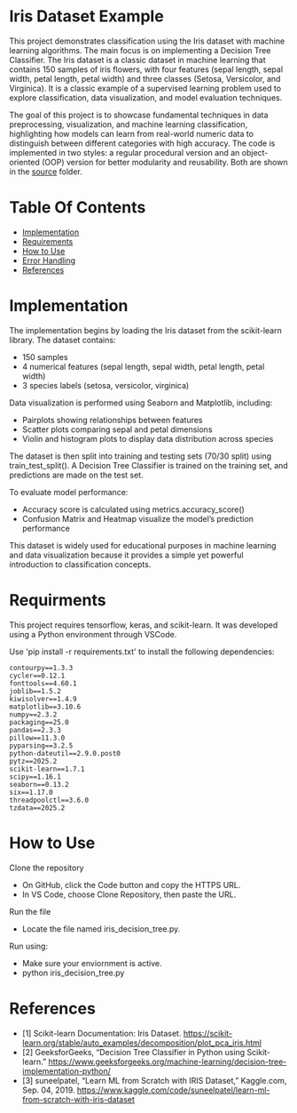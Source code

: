 # Iris Dataset Example
This project demonstrates classification using the Iris dataset with machine learning algorithms. The main focus is on implementing a Decision Tree Classifier. The Iris dataset is a classic dataset in machine learning that contains 150 samples of iris flowers, with four features (sepal length, sepal width, petal length, petal width) and three classes (Setosa, Versicolor, and Virginica). It is a classic example of a supervised learning problem used to explore classification, data visualization, and model evaluation techniques.

The goal of this project is to showcase fundamental techniques in data preprocessing, visualization, and machine learning classification, highlighting how models can learn from real-world numeric data to distinguish between different categories with high accuracy. The code is implemented in two styles: a regular procedural version and an object-oriented (OOP) version for better modularity and reusability. Both are shown in the [source](#src) folder. 

# Table Of Contents
- [Implementation](#implementation)
- [Requirements](#requirments)
- [How to Use](#how-to-use)
- [Error Handling](#error-handling)
- [References](#references)

# Implementation
The implementation begins by loading the Iris dataset from the scikit-learn library. The dataset contains:
- 150 samples
- 4 numerical features (sepal length, sepal width, petal length, petal width)
- 3 species labels (setosa, versicolor, virginica)

Data visualization is performed using Seaborn and Matplotlib, including:
- Pairplots showing relationships between features
- Scatter plots comparing sepal and petal dimensions
- Violin and histogram plots to display data distribution across species

The dataset is then split into training and testing sets (70/30 split) using train_test_split(). A Decision Tree Classifier is trained on the training set, and predictions are made on the test set.

To evaluate model performance:
- Accuracy score is calculated using metrics.accuracy_score()
- Confusion Matrix and Heatmap visualize the model’s prediction performance

This dataset is widely used for educational purposes in machine learning and data visualization because it provides a simple yet powerful introduction to classification concepts.
# Requirments 
This project requires tensorflow, keras, and scikit-learn. It was developed using a Python environment through VSCode.

Use 'pip install -r requirements.txt' to install the following dependencies:

```
contourpy==1.3.3
cycler==0.12.1
fonttools==4.60.1
joblib==1.5.2
kiwisolver==1.4.9
matplotlib==3.10.6
numpy==2.3.2
packaging==25.0
pandas==2.3.3
pillow==11.3.0
pyparsing==3.2.5
python-dateutil==2.9.0.post0
pytz==2025.2
scikit-learn==1.7.1
scipy==1.16.1
seaborn==0.13.2
six==1.17.0
threadpoolctl==3.6.0
tzdata==2025.2
```
# How to Use
Clone the repository
- On GitHub, click the Code button and copy the HTTPS URL.
- In VS Code, choose Clone Repository, then paste the URL.

Run the file
- Locate the file named iris_decision_tree.py.

Run using:
- Make sure your enviornment is active. 
- python iris_decision_tree.py
# References 
- [1] Scikit-learn Documentation: Iris Dataset. https://scikit-learn.org/stable/auto_examples/decomposition/plot_pca_iris.html
- [2] GeeksforGeeks, “Decision Tree Classifier in Python using Scikit-learn.” https://www.geeksforgeeks.org/machine-learning/decision-tree-implementation-python/
- [3] suneelpatel, “Learn ML from Scratch with IRIS Dataset,” Kaggle.com, Sep. 04, 2019. https://www.kaggle.com/code/suneelpatel/learn-ml-from-scratch-with-iris-dataset
‌
‌
